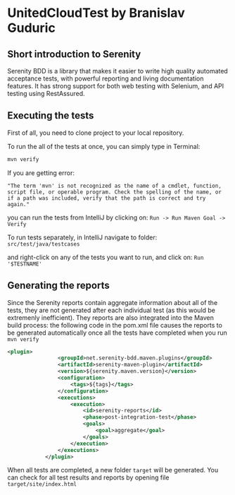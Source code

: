 # UnitedCloudTest by Branislav Guduric

## Short introduction to Serenity

Serenity BDD is a library that makes it easier to write high quality automated acceptance tests, with powerful reporting and living documentation features. It has strong support for both web testing with Selenium, and API testing using RestAssured.

## Executing the tests

First of all, you need to clone project to your local repository.

To run the all of the tests at once, you can simply type in Terminal:
```java
mvn verify
```
If you are getting error: 

```
"The term 'mvn' is not recognized as the name of a cmdlet, function, script file, or operable program. Check the spelling of the name, or if a path was included, verify that the path is correct and try again."
```

you can run the tests from IntelliJ by clicking on: `Run -> Run Maven Goal -> Verify`

To run tests separately, in IntelliJ navigate to folder: `src/test/java/testcases`

and right-click on any of the tests you want to run, and click on: `Run '$TESTNAME'`

## Generating the reports

Since the Serenity reports contain aggregate information about all of the tests, they are not generated after each individual test (as this would be extremenly inefficient). They reports are also integrated into the Maven build process: the following code in the pom.xml file causes the reports to be generated automatically once all the tests have completed when you run `mvn verify`

```xml
<plugin>
                <groupId>net.serenity-bdd.maven.plugins</groupId>
                <artifactId>serenity-maven-plugin</artifactId>
                <version>${serenity.maven.version}</version>
                <configuration>
                    <tags>${tags}</tags>
                </configuration>
                <executions>
                    <execution>
                        <id>serenity-reports</id>
                        <phase>post-integration-test</phase>
                        <goals>
                            <goal>aggregate</goal>
                        </goals>
                    </execution>
                </executions>
            </plugin>
```
            
When all tests are completed, a new folder `target` will be generated. You can check for all test results and reports by opening file `target/site/index.html`
